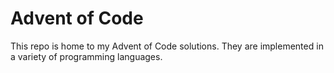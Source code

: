 
# Advent of Code

This repo is home to my Advent of Code solutions. They are implemented in a variety of programming languages.
